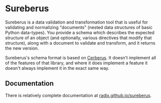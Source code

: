 # Sureberus

Sureberus is a data validation and transformation tool that is useful for validating and normalizing "documents" (nested data structures of basic Python data-types). You provide a schema which describes the expected structure of an object (and optionally, various directives that modify that structure), along with a document to validate and transform, and it returns the new version.

Sureberus's schema format is based on [Cerberus](https://github.com/pyeve/cerberus/). It doesn't implement all of the features of that library, and where it does implement a feature it doesn't always implement it in the exact same way.

## Documentation

There is relatively complete documentation at <a href="https://radix.github.io/sureberus/">radix.github.io/sureberus</a>.

